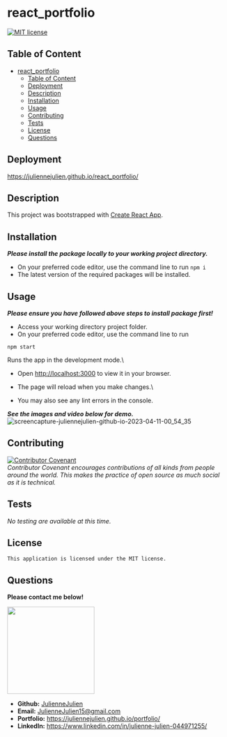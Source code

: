 # react_portfolio
[![MIT license](https://img.shields.io/badge/license-MIT-blue.svg)](https://mit-license.org/)

## Table of Content

- [react_portfolio](#react_portfolio)
  - [Table of Content](#table-of-content)
  - [Deployment](#deployment)
  - [Description](#description)
  - [Installation](#installation)
  - [Usage](#usage)
  - [Contributing](#contributing)
  - [Tests](#tests)
  - [License](#license)
  - [Questions](#questions)
  
## Deployment
https://juliennejulien.github.io/react_portfolio/

## Description

This project was bootstrapped with [Create React App](https://github.com/facebook/create-react-app).

## Installation
***Please install the package locally to your working project directory.***
- On your preferred code editor, use the command line to run `npm i`
- The latest version of the required packages will be installed.


## Usage
***Please ensure you have followed above steps to install package first!***
- Access your working directory project folder.
- On your preferred code editor, use the command line to run

`npm start`

 Runs the app in the development mode.\ 
- Open [http://localhost:3000](http://localhost:3000) to view it in your browser.

- The page will reload when you make changes.\
- You may also see any lint errors in the console.

***See the images and video below for demo.***
![screencapture-juliennejulien-github-io-2023-04-11-00_54_35](https://user-images.githubusercontent.com/117052258/231059905-cde49b16-45a5-4293-9a41-353f81aa6112.png)



## Contributing

[![Contributor Covenant](https://img.shields.io/badge/Contributor%20Covenant-2.1-4baaaa.svg)](https://www.contributor-covenant.org/)
<br>*Contributor Covenant encourages contributions of all kinds from people around the world. This makes the practice of open source as much social as it is technical.*

## Tests
*No testing are available at this time.*

## License
    This application is licensed under the MIT license.

## Questions
**Please contact me below!**

<img src="https://avatars.githubusercontent.com/u/117052258?v=4" width="200" height="200" />

- **Github:** [JulienneJulien](https://github.com/JulienneJulien)
- **Email:** JulienneJulien15@gmail.com 
- **Portfolio:** https://juliennejulien.github.io/portfolio/
- **LinkedIn:** https://www.linkedin.com/in/julienne-julien-044971255/
